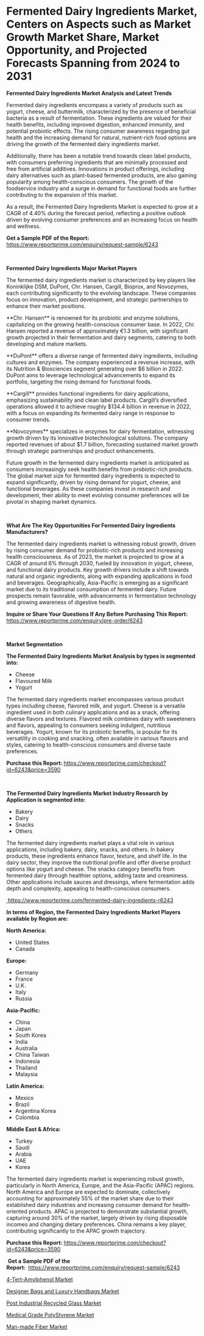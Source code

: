 <p><h1>Fermented Dairy Ingredients Market, Centers on Aspects such as Market Growth Market Share, Market Opportunity, and Projected Forecasts Spanning from 2024 to 2031</h1></p><p><strong>Fermented Dairy Ingredients Market Analysis and Latest Trends</strong></p>
<p><p>Fermented dairy ingredients encompass a variety of products such as yogurt, cheese, and buttermilk, characterized by the presence of beneficial bacteria as a result of fermentation. These ingredients are valued for their health benefits, including improved digestion, enhanced immunity, and potential probiotic effects. The rising consumer awareness regarding gut health and the increasing demand for natural, nutrient-rich food options are driving the growth of the fermented dairy ingredients market.</p><p>Additionally, there has been a notable trend towards clean label products, with consumers preferring ingredients that are minimally processed and free from artificial additives. Innovations in product offerings, including dairy alternatives such as plant-based fermented products, are also gaining popularity among health-conscious consumers. The growth of the foodservice industry and a surge in demand for functional foods are further contributing to the expansion of this market. </p><p>As a result, the Fermented Dairy Ingredients Market is expected to grow at a CAGR of 4.40% during the forecast period, reflecting a positive outlook driven by evolving consumer preferences and an increasing focus on health and wellness.</p></p>
<p><strong>Get a Sample PDF of the Report:&nbsp;</strong> <a href="https://www.reportprime.com/enquiry/request-sample/6243?utm_campaign=1595&utm_medium=2&utm_source=Github&utm_content=ia&utm_term=18102024&utm_id=fermented-dairy-ingredients">https://www.reportprime.com/enquiry/request-sample/6243</a></p>
<p>&nbsp;</p>
<p><strong>Fermented Dairy Ingredients Major Market Players</strong></p>
<p><p>The fermented dairy ingredients market is characterized by key players like Koninklijke DSM, DuPont, Chr. Hansen, Cargill, Bioprox, and Novozymes, each contributing significantly to the evolving landscape. These companies focus on innovation, product development, and strategic partnerships to enhance their market positions. </p><p>**Chr. Hansen** is renowned for its probiotic and enzyme solutions, capitalizing on the growing health-conscious consumer base. In 2022, Chr. Hansen reported a revenue of approximately €1.3 billion, with significant growth projected in their fermentation and dairy segments, catering to both developing and mature markets.</p><p>**DuPont** offers a diverse range of fermented dairy ingredients, including cultures and enzymes. The company experienced a revenue increase, with its Nutrition & Biosciences segment generating over $6 billion in 2022. DuPont aims to leverage technological advancements to expand its portfolio, targeting the rising demand for functional foods.</p><p>**Cargill** provides functional ingredients for dairy applications, emphasizing sustainability and clean label products. Cargill’s diversified operations allowed it to achieve roughly $134.4 billion in revenue in 2022, with a focus on expanding its fermented dairy range in response to consumer trends.</p><p>**Novozymes** specializes in enzymes for dairy fermentation, witnessing growth driven by its innovative biotechnological solutions. The company reported revenues of about $1.7 billion, forecasting sustained market growth through strategic partnerships and product enhancements.</p><p>Future growth in the fermented dairy ingredients market is anticipated as consumers increasingly seek health benefits from probiotic-rich products. The global market size for fermented dairy ingredients is expected to expand significantly, driven by rising demand for yogurt, cheese, and functional beverages. As these companies invest in research and development, their ability to meet evolving consumer preferences will be pivotal in shaping market dynamics.</p></p>
<p>&nbsp;</p>
<p><strong>What Are The Key Opportunities For Fermented Dairy Ingredients Manufacturers?</strong></p>
<p><p>The fermented dairy ingredients market is witnessing robust growth, driven by rising consumer demand for probiotic-rich products and increasing health consciousness. As of 2023, the market is projected to grow at a CAGR of around 6% through 2030, fueled by innovation in yogurt, cheese, and functional dairy products. Key growth drivers include a shift towards natural and organic ingredients, along with expanding applications in food and beverages. Geographically, Asia-Pacific is emerging as a significant market due to its traditional consumption of fermented dairy. Future prospects remain favorable, with advancements in fermentation technology and growing awareness of digestive health.</p></p>
<p><strong>Inquire or Share Your Questions If Any Before Purchasing This Report:</strong> <a href="https://www.reportprime.com/enquiry/pre-order/6243?utm_campaign=1595&utm_medium=2&utm_source=Github&utm_content=ia&utm_term=18102024&utm_id=fermented-dairy-ingredients">https://www.reportprime.com/enquiry/pre-order/6243</a></p>
<p>&nbsp;</p>
<p><strong>Market Segmentation</strong></p>
<p><strong>The Fermented Dairy Ingredients Market Analysis by types is segmented into:</strong></p>
<p><ul><li>Cheese</li><li>Flavoured Milk</li><li>Yogurt</li></ul></p>
<p><p>The fermented dairy ingredients market encompasses various product types including cheese, flavored milk, and yogurt. Cheese is a versatile ingredient used in both culinary applications and as a snack, offering diverse flavors and textures. Flavored milk combines dairy with sweeteners and flavors, appealing to consumers seeking indulgent, nutritious beverages. Yogurt, known for its probiotic benefits, is popular for its versatility in cooking and snacking, often available in various flavors and styles, catering to health-conscious consumers and diverse taste preferences.</p></p>
<p><strong>Purchase this Report:&nbsp;</strong><a href="https://www.reportprime.com/checkout?id=6243&price=3590&utm_campaign=1595&utm_medium=2&utm_source=Github&utm_content=ia&utm_term=18102024&utm_id=fermented-dairy-ingredients">https://www.reportprime.com/checkout?id=6243&price=3590</a></p>
<p>&nbsp;</p>
<p><strong>The Fermented Dairy Ingredients Market Industry Research by Application is segmented into:</strong></p>
<p><ul><li>Bakery</li><li>Dairy</li><li>Snacks</li><li>Others</li></ul></p>
<p><p>The fermented dairy ingredients market plays a vital role in various applications, including bakery, dairy, snacks, and others. In bakery products, these ingredients enhance flavor, texture, and shelf life. In the dairy sector, they improve the nutritional profile and offer diverse product options like yogurt and cheese. The snacks category benefits from fermented dairy through healthier options, adding taste and creaminess. Other applications include sauces and dressings, where fermentation adds depth and complexity, appealing to health-conscious consumers.</p></p>
<p><a href="https://www.reportprime.com/fermented-dairy-ingredients-r6243?utm_campaign=1595&utm_medium=2&utm_source=Github&utm_content=ia&utm_term=18102024&utm_id=fermented-dairy-ingredients">&nbsp;https://www.reportprime.com/fermented-dairy-ingredients-r6243</a></p>
<p><strong>In terms of Region, the Fermented Dairy Ingredients Market Players available by Region are:</strong></p>
<p>
    <p> <strong> North America: </strong>
        <ul>
            <li>United States</li>
            <li>Canada</li>
        </ul>
        </p> 
    <p> <strong> Europe: </strong>
        <ul>
            <li>Germany</li>
            <li>France</li>
            <li>U.K.</li>
            <li>Italy</li>
            <li>Russia</li>
        </ul>
        </p> 
    <p> <strong> Asia-Pacific: </strong>
        <ul>
            <li>China</li>
            <li>Japan</li>
            <li>South Korea</li>
            <li>India</li>
            <li>Australia</li>
            <li>China Taiwan</li>
            <li>Indonesia</li>
            <li>Thailand</li>
            <li>Malaysia</li>
        </ul>
        </p> 
    <p> <strong> Latin America: </strong>
        <ul>
            <li>Mexico</li>
            <li>Brazil</li>
            <li>Argentina Korea</li>
            <li>Colombia</li>
        </ul>
        </p> 
    <p> <strong> Middle East & Africa: </strong>
        <ul>
            <li>Turkey</li>
            <li>Saudi</li>
            <li>Arabia</li>
            <li>UAE</li>
            <li>Korea</li>
        </ul>
    </p>
    </p>
<p><p>The fermented dairy ingredients market is experiencing robust growth, particularly in North America, Europe, and the Asia-Pacific (APAC) regions. North America and Europe are expected to dominate, collectively accounting for approximately 55% of the market share due to their established dairy industries and increasing consumer demand for health-oriented products. APAC is projected to demonstrate substantial growth, capturing around 30% of the market, largely driven by rising disposable incomes and changing dietary preferences. China remains a key player, contributing significantly to the APAC growth trajectory.</p></p>
<p><strong>Purchase this Report: </strong><a href="https://www.reportprime.com/checkout?id=6243&price=3590&utm_campaign=1595&utm_medium=2&utm_source=Github&utm_content=ia&utm_term=18102024&utm_id=fermented-dairy-ingredients">https://www.reportprime.com/checkout?id=6243&price=3590</a></p>
<p>&nbsp;<strong>Get a Sample PDF of the Report:&nbsp;&nbsp;</strong><a href="https://www.reportprime.com/enquiry/request-sample/6243?utm_campaign=1595&utm_medium=2&utm_source=Github&utm_content=ia&utm_term=18102024&utm_id=fermented-dairy-ingredients">https://www.reportprime.com/enquiry/request-sample/6243</a></p>
<p><strong></strong></p>
<p><p><a href="https://www.linkedin.com/pulse/driving-forces-global-4-tert-amylphenol-market-trends-applications-s5v6f?utm_campaign=1595&utm_medium=2&utm_source=Github&utm_content=ia&utm_term=18102024&utm_id=fermented-dairy-ingredients">4-Tert-Amylphenol Market</a></p><p><a href="https://www.linkedin.com/pulse/global-designer-bags-luxury-handbags-industry-research-report-cqzfe?utm_campaign=1595&utm_medium=2&utm_source=Github&utm_content=ia&utm_term=18102024&utm_id=fermented-dairy-ingredients">Designer Bags and Luxury Handbags Market</a></p><p><a href="https://www.linkedin.com/pulse/evaluating-global-post-industrial-recycled-glass-market-trends-cjlof?utm_campaign=1595&utm_medium=2&utm_source=Github&utm_content=ia&utm_term=18102024&utm_id=fermented-dairy-ingredients">Post Industrial Recycled Glass Market</a></p><p><a href="https://www.linkedin.com/pulse/emerging-technologies-reshaping-medical-grade-polystyrene-market-tyekf?utm_campaign=1595&utm_medium=2&utm_source=Github&utm_content=ia&utm_term=18102024&utm_id=fermented-dairy-ingredients">Medical Grade PolyStyrene Market</a></p><p><a href="https://www.linkedin.com/pulse/man-made-fiber-market-segmentation-applications-types-growth-5xomf?utm_campaign=1595&utm_medium=2&utm_source=Github&utm_content=ia&utm_term=18102024&utm_id=fermented-dairy-ingredients">Man-made Fiber Market</a></p></p>